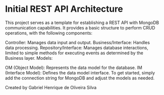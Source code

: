 # Initial REST API Architecture

This project serves as a template for establishing a REST API with MongoDB communication capabilities. It provides a basic structure to perform CRUD operations, with the following components:

Controller: Manages data input and output.
Business/Interface: Handles data processing.
Repository/Interface: Manages database interactions, limited to simple methods for executing events as determined by the Business layer.
Models:

OM (Object Model): Represents the data model for the database.
IM (Interface Model): Defines the data model interface.
To get started, simply add the connection string for MongoDB and adjust the models as needed.

Created by Gabriel Henrique de Oliveira Silva
